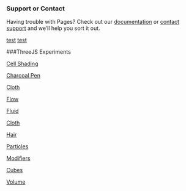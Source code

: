
### Support or Contact

Having trouble with Pages? Check out our [documentation](https://docs.github.com/categories/github-pages-basics/) or [contact support](https://github.com/contact) and we’ll help you sort it out.

[test](Test.md)
[test](Test1.html)

###ThreeJS Experiments

[Cell Shading](Threejs/CellShading/CellShading.html)

[Charcoal Pen](Threejs/Charcoal/Index.html)

[Cloth](Threejs/Cloth/Index.html)

[Flow](Threejs/Flow2D/Index.html)

[Fluid](Threejs/Fluid/Index.html)

[Cloth](Threejs/Cloth/Index.html)

[Hair](Threejs/Hair/Index.html)

[Particles](Threejs/Instances/Index.html)

[Modifiers](Threejs/Modifiers/Index.html)

[Cubes](Threejs/Music/Index.html)

[Volume](Threejs/Volume/Index.html)
